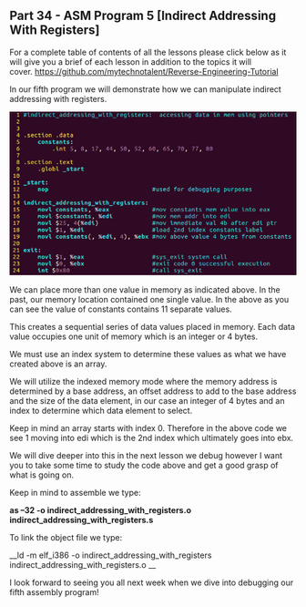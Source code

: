 ## Part 34 - ASM Program 5 \[Indirect Addressing With Registers\]

For a complete table of contents of all the lessons please click below as it will give you a brief of each lesson in addition to the topics it will cover.&nbsp;https://github.com/mytechnotalent/Reverse-Engineering-Tutorial

In our fifth program we will demonstrate how we can manipulate indirect addressing with registers.&nbsp;

<div class="slate-resizable-image-embed slate-image-embed__resize-full-width"><img src="/imgs/1520086819422.jpg"/></div>

We can place more than one value in memory as indicated above. In the past, our memory location contained one single value. In the above as you can see the value of constants contains 11 separate values.

This creates a sequential series of data values placed in memory. Each data value occupies one unit of memory which is an integer or 4 bytes.

We must use an index system to determine these values as what we have created above is an array.

We will utilize the indexed memory mode where the memory address is determined by a base address, an offset address to add to the base address and the size of the data element, in our case an integer of 4 bytes and an index to determine which data element to select.

Keep in mind an array starts with index 0. Therefore in the above code we see 1 moving into edi which is the 2nd index which ultimately goes into ebx.

We will dive deeper into this in the next lesson we debug however I want you to take some time to study the code above and get a good grasp of what is going on.

Keep in mind to assemble we type:

__as –32 -o indirect\_addressing\_with\_registers.o indirect\_addressing\_with\_registers.s__

To link the object file we type:

__ld -m elf\_i386 -o indirect\_addressing\_with\_registers indirect\_addressing\_with\_registers.o __

I look forward to seeing you all next week when we dive into debugging our fifth assembly program!